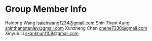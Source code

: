 # Group Member Info
Haidong Wang  Isaiahwang1234@gmail.com
Shin Thant Aung shinthantstanley@gmail.com
Xunzheng Chen chene7330@gmail.com
Xinyue Li skankhunt108@gmail.com